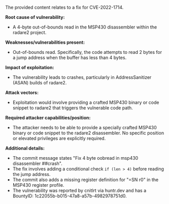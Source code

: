 The provided content relates to a fix for CVE-2022-1714.

**Root cause of vulnerability:**
- A 4-byte out-of-bounds read in the MSP430 disassembler within the radare2 project.

**Weaknesses/vulnerabilities present:**
- Out-of-bounds read. Specifically, the code attempts to read 2 bytes for a jump address when the buffer has less than 4 bytes.

**Impact of exploitation:**
- The vulnerability leads to crashes, particularly in AddressSanitizer (ASAN) builds of radare2.

**Attack vectors:**
- Exploitation would involve providing a crafted MSP430 binary or code snippet to radare2 that triggers the vulnerable code path.

**Required attacker capabilities/position:**
- The attacker needs to be able to provide a specially crafted MSP430 binary or code snippet to the radare2 disassembler. No specific position or elevated privileges are explicitly required.

**Additional details:**
- The commit message states "Fix 4 byte oobread in msp430 disassembler ##crash".
- The fix involves adding a conditional check `if (len > 4)` before reading the jump address.
- The commit also adds a missing register definition for "=SN r0" in the MSP430 register profile.
- The vulnerability was reported by cnitlrt via huntr.dev and has a BountyID: 1c22055b-b015-47a8-a57b-4982978751d0.